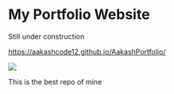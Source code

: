# My Portfolio Website
Still under construction 

https://aakashcode12.github.io/AakashPortfolio/

![](https://res.cloudinary.com/dnv3ztqf1/image/upload/v1601429672/Github%20Readme%20for%20Portfolio%20website/Banner%20for%20readme.png)



This is the best repo of mine
